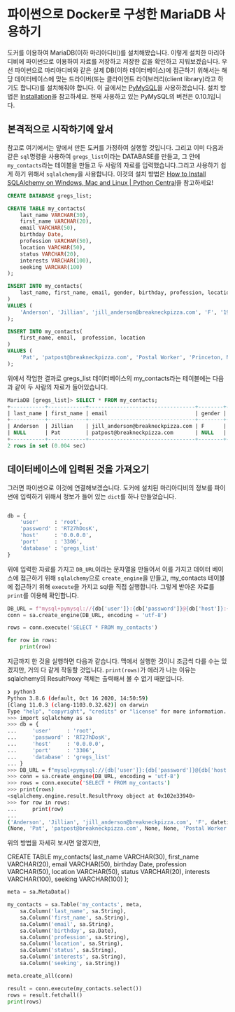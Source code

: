 # 파이썬으로 Docker로 구성한 MariaDB 사용하기

도커를 이용하여 MariaDB(이하 마리아디비)를 설치해봤습니다. 이렇게 설치한 마리아디비에 파이썬으로 이용하여 자료를 저장하고 저장한 값을 확인하고 지워보겠습니다. 우선 파이썬으로 마리아디비와 같은 실제 DB(이하 데이터베이스)에 접근하기 위해서는 해당 데이터베이스에 맞는 드라이버(또는 클라이언트 라이브러리(client library)라고 하기도 합니다)를 설치해줘야 합니다. 이 글에서는 [PyMySQL](https://pymysql.readthedocs.io/en/latest/)을 사용하겠습니다. 설치 방법은 [Installation](https://pymysql.readthedocs.io/en/latest/user/installation.html)을 참고하세요. 현재 사용하고 있는 PyMySQL의 버전은 0.10.1입니다.

## 본격적으로 시작하기에 앞서

참고로 여기에서는 앞에서 만든 도커를 가정하여 실행할 것입니다. 그리고 이미 다음과 같은 `sql`명령을 사용하여 `gregs_list`이라는 DATABASE를 만들고, 그 안에 `my_contacts`라는 테이블을 만들고 두 사람의 자료를 입력했습니다.그리고 사용하기 쉽게 하기 위해서 `sqlalchemy`을 사용합니다. 이것의 설치 방법은 [How to Install SQLAlchemy on Windows, Mac and Linux | Python Central](https://www.pythoncentral.io/how-to-install-sqlalchemy/)을 참고하세요!

```sql
CREATE DATABASE gregs_list;

CREATE TABLE my_contacts(
    last_name VARCHAR(30),
    first_name VARCHAR(20),
    email VARCHAR(50),
    birthday Date,
    profession VARCHAR(50),
    location VARCHAR(50),
    status VARCHAR(20),
    interests VARCHAR(100),
    seeking VARCHAR(100)
);

INSERT INTO my_contacts(
    last_name, first_name, email, gender, birthday, profession, location, status, interests, seeking
)
VALUES (
    'Anderson', 'Jillian', 'jill_anderson@breakneckpizza.com', 'F', '1980-09-05', 'Technical Writer', 'Palo Alto, CA', 'Single', 'Kayaking, Reptiles', 'Relationship, Friends'
);

INSERT INTO my_contacts(
    first_name, email,  profession, location
)
VALUES (
    'Pat', 'patpost@breakneckpizza.com', 'Postal Worker', 'Princeton, NJ'
);
```

위에서 작업한 결과로 gregs_list 데이터베이스의 my_contacts라는 테이블에는 다음과 같이 두 사람의 자료가 들어있습니다.

```sql
MariaDB [gregs_list]> SELECT * FROM my_contacts;
+-----------+------------+----------------------------------+--------+------------+------------------+---------------+--------+--------------------+-----------------------+
| last_name | first_name | email                            | gender | birthday   | profession       | location      | status | interests          | seeking               |
+-----------+------------+----------------------------------+--------+------------+------------------+---------------+--------+--------------------+-----------------------+
| Anderson  | Jillian    | jill_anderson@breakneckpizza.com | F      | 1980-09-05 | Technical Writer | Palo Alto, CA | Single | Kayaking, Reptiles | Relationship, Friends |
| NULL      | Pat        | patpost@breakneckpizza.com       | NULL   | NULL       | Postal Worker    | Princeton, NJ | NULL   | NULL               | NULL                  |
+-----------+------------+----------------------------------+--------+------------+------------------+---------------+--------+--------------------+-----------------------+
2 rows in set (0.004 sec)
```

## 데이터베이스에 입력된 것을 가져오기

그러면 파이썬으로 이것에 연결해보겠습니다. 도커에 설치된 마리아디비의 정보를 파이썬에 입력하기 위해서 정보가 들어 있는 `dict`를 하나 만들었습니다.

```python

db = {
    'user'     : 'root',
    'password' : 'RT27hDosK',
    'host'     : '0.0.0.0',
    'port'     : '3306',
    'database' : 'gregs_list'
}
```

위에 입력한 자료를 가지고 `DB_URL`이라는 문자열을 만들어서 이를 가지고 데이터 베이스에 접근하기 위해 `sqlalchemy`으로 `create_engine`을 만들고, my_contacts 테이블에 접근하기 위해 `execute`을 가지고 sql을 직접 실행합니다. 그렇게 받아온 자료를 `print`를 이용해 확인합니다.

```python
DB_URL = f"mysql+pymysql://{db['user']}:{db['password']}@{db['host']}:{db['port']}/{db['database']}?charset=utf8"
conn = sa.create_engine(DB_URL, encoding = 'utf-8')

rows = conn.execute('SELECT * FROM my_contacts')

for row in rows:
    print(row)
```

지금까지 한 것을 실행하면 다음과 같습니다. 맥에서 실행한 것이니 조금씩 다를 수는 있겠지만, 거의 다 같게 작동할 것입니다. `print(rows)`가 에러가 나는 이유는 sqlalchemy의 ResultProxy 객체는 출력해서 볼 수 없기 때문입니다.

```bash
❯ python3
Python 3.8.6 (default, Oct 16 2020, 14:50:59)
[Clang 11.0.3 (clang-1103.0.32.62)] on darwin
Type "help", "copyright", "credits" or "license" for more information.
>>> import sqlalchemy as sa
>>> db = {
...     'user'     : 'root',
...     'password' : 'RT27hDosK',
...     'host'     : '0.0.0.0',
...     'port'     : '3306',
...     'database' : 'gregs_list'
... }
>>> DB_URL = f"mysql+pymysql://{db['user']}:{db['password']}@{db['host']}:{db['port']}/{db['database']}?charset=utf8"
>>> conn = sa.create_engine(DB_URL, encoding = 'utf-8')
>>> rows = conn.execute('SELECT * FROM my_contacts')
>>> print(rows)
<sqlalchemy.engine.result.ResultProxy object at 0x102e33940>
>>> for row in rows:
...     print(row)
...
('Anderson', 'Jillian', 'jill_anderson@breakneckpizza.com', 'F', datetime.date(1980, 9, 5), 'Technical Writer', 'Palo Alto, CA', 'Single', 'Kayaking, Reptiles', 'Relationship, Friends')
(None, 'Pat', 'patpost@breakneckpizza.com', None, None, 'Postal Worker', 'Princeton, NJ', None, None, None)
```

위의 방법을 자세히 보시면 알겠지만, 

CREATE TABLE my_contacts(
    last_name VARCHAR(30),
    first_name VARCHAR(20),
    email VARCHAR(50),
    birthday Date,
    profession VARCHAR(50),
    location VARCHAR(50),
    status VARCHAR(20),
    interests VARCHAR(100),
    seeking VARCHAR(100)
);

```python
meta = sa.MetaData()

my_contacts = sa.Table('my_contacts', meta,
    sa.Column('last_name', sa.String),
    sa.Column('first_name', sa.String),
    sa.Column('email', sa.String),
    sa.Column('birthday', sa.Date),
    sa.Column('profession', sa.String),
    sa.Column('location', sa.String),
    sa.Column('status', sa.String),
    sa.Column('interests', sa.String),
    sa.Column('seeking', sa.String))

meta.create_all(conn)

result = conn.execute(my_contacts.select())
rows = result.fetchall()
print(rows)
```
